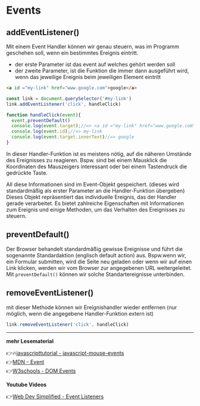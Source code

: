 
# Events

## addEventListener()

Mit einem Event Handler können wir genau steuern, was im Programm geschehen soll, wenn ein bestimmtes Ereignis eintritt.

- der erste Parameter ist das event auf welches gehört werden soll
- der zweite Parameter, ist die Funktion die immer dann ausgeführt wird, wenn das jeweilige Ereignis beim jeweiligen Element eintritt


```html
<a id ="my-link" href="www.google.com">google</a>
```

```javascript
const link = document.querySelector('#my-link')
link.addEventListener('click', handleClick) 

function handleClick(event){
  event.preventDefault()
  console.log(event.target);//=> <a id ="my-link" href="www.google.com">google</a>
  console.log(event.id);//=> my-link
  console.log(event.target.innerText)//=> google
}
```

In dieser Handler-Funktion ist es meistens nötig, auf die näheren Umstände des Ereignisses zu reagieren. Bspw. sind bei einem Mausklick die Koordinaten des Mauszeigers interessant oder bei einem Tastendruck die gedrückte Taste.

All diese Informationen sind im Event-Objekt gespeichert. (dieses wird standardmäßig als erster Parameter an die Handler-Funktion übergeben) Dieses Objekt repräsentiert das individuelle Ereignis, das der Handler gerade verarbeitet. Es bietet zahlreiche Eigenschaften mit Informationen zum Ereignis und einige Methoden, um das Verhalten des Ereignisses zu steuern.

## preventDefault()

Der Browser behandelt standardmäßig gewisse Ereignisse und führt die sogenannte Standardaktion (englisch default action) aus. Bspw.wenn wir, ein Formular submitten, wird die Seite neu geladen oder wenn wir auf einen Link klicken, werden wir vom Browser zur angegebenen URL weitergeleitet. Mit `preventDefault()` können wir solche Standartereignisse unterbinden.

## removeEventListener()

mit dieser Methode können wir Ereignishandler wieder entfernen
(nur möglich, wenn die angegebene Handler-Funktion extern ist)

```javascript
link.removeEventListener('click', handleClick) 
```


---
**mehr Lesematerial**

:point_right::fire:[javascripttutorial - javascript-mouse-events](https://www.javascripttutorial.net/javascript-dom/javascript-mouse-events/)\
:point_right:[MDN - Event](https://developer.mozilla.org/en-US/docs/Web/API/Event)\
:point_right:[W3schools - DOM Events](https://www.w3schools.com/jsref/dom_obj_event.asp)


**Youtube Videos**

:point_right:[Web Dev Simplified - Event Listeners](https://www.youtube.com/watch?v=XF1_MlZ5l6M&t=74s)




